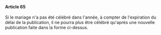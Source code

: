 #### Article 65

Si le mariage n'a pas été célébré dans l'année, à compter de l'expiration du délai de la publication, il ne pourra plus être célébré qu'après une nouvelle publication faite dans la forme ci-dessus.

